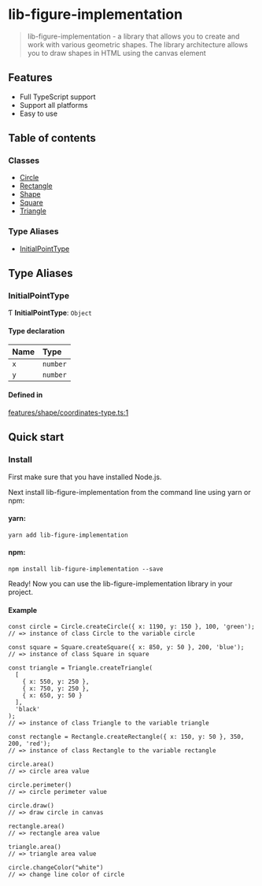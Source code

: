 # lib-figure-implementation

> lib-figure-implementation - a library that allows you to create and work with various geometric shapes.
> The library architecture allows you to draw shapes in HTML using the canvas element
>
## Features

- Full TypeScript support
- Support all platforms
- Easy to use

## Table of contents

### Classes

- [Circle](docs/classes/Circle.md)
- [Rectangle](docs/classes/Rectangle.md)
- [Shape](docs/classes/Shape.md)
- [Square](docs/classes/Square.md)
- [Triangle](docs/classes/Triangle.md)

### Type Aliases

- [InitialPointType](docs/modules.md#initialpointtype)

## Type Aliases

### InitialPointType

Ƭ **InitialPointType**: `Object`

#### Type declaration

| Name | Type |
| :------ | :------ |
| `x` | `number` |
| `y` | `number` |

#### Defined in

[features/shape/coordinates-type.ts:1](https://github.com/antonnik15/figures-library/blob/6be00a5/src/features/shape/coordinates-type.ts#L1)

## Quick start

### Install

First make sure that you have installed Node.js.

Next install lib-figure-implementation from the command line using yarn or npm:

#### yarn:

```shell
yarn add lib-figure-implementation
```

#### npm:

```shell
npm install lib-figure-implementation --save
```

Ready! Now you can use the lib-figure-implementation library in your project.


#### Example
```TS
const circle = Circle.createCircle({ x: 1190, y: 150 }, 100, 'green');
// => instance of class Circle to the variable circle

const square = Square.createSquare({ x: 850, y: 50 }, 200, 'blue');
// => instance of class Square in square
 
const triangle = Triangle.createTriangle(
  [
    { x: 550, y: 250 },
    { x: 750, y: 250 },
    { x: 650, y: 50 }
  ],
  'black'
);
// => instance of class Triangle to the variable triangle

const rectangle = Rectangle.createRectangle({ x: 150, y: 50 }, 350, 200, 'red');
// => instance of class Rectangle to the variable rectangle

circle.area()
// => circle area value

circle.perimeter()
// => circle perimeter value

circle.draw()
// => draw circle in canvas

rectangle.area()
// => rectangle area value

triangle.area()
// => triangle area value

circle.changeColor("white")
// => change line color of circle
```